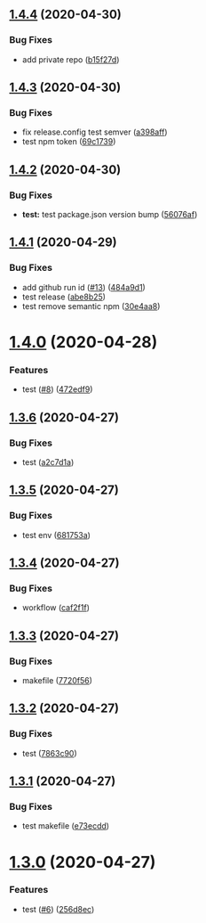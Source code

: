 ## [1.4.4](https://github.com/zephyrmathias/next-ebs/compare/v1.4.3...v1.4.4) (2020-04-30)


### Bug Fixes

* add private repo ([b15f27d](https://github.com/zephyrmathias/next-ebs/commit/b15f27dae1feac9d00ea60b130381c40f5f45841))

## [1.4.3](https://github.com/zephyrmathias/next-ebs/compare/v1.4.2...v1.4.3) (2020-04-30)


### Bug Fixes

* fix release.config test semver ([a398aff](https://github.com/zephyrmathias/next-ebs/commit/a398aff304cbae44815b257e8251740f307fc4d0))
* test npm token ([69c1739](https://github.com/zephyrmathias/next-ebs/commit/69c173965f4636a625de3bcac43e12e3e0b4c3ce))

## [1.4.2](https://github.com/zephyrmathias/next-ebs/compare/v1.4.1...v1.4.2) (2020-04-30)


### Bug Fixes

* **test:** test package.json version bump ([56076af](https://github.com/zephyrmathias/next-ebs/commit/56076affe9c013ca1853bc31908e1e222e5c9471))

## [1.4.1](https://github.com/zephyrmathias/next-ebs/compare/v1.4.0...v1.4.1) (2020-04-29)


### Bug Fixes

* add github run id ([#13](https://github.com/zephyrmathias/next-ebs/issues/13)) ([484a9d1](https://github.com/zephyrmathias/next-ebs/commit/484a9d1cd8904ba204cb6ae1b9397727dff5ac06))
* test release ([abe8b25](https://github.com/zephyrmathias/next-ebs/commit/abe8b253c709f918957c8c5b4878308fa46dbc83))
* test remove semantic npm ([30e4aa8](https://github.com/zephyrmathias/next-ebs/commit/30e4aa8c706a00a4c22d70d64c18052a1490864e))

# [1.4.0](https://github.com/zephyrmathias/next-ebs/compare/v1.3.6...v1.4.0) (2020-04-28)


### Features

* test ([#8](https://github.com/zephyrmathias/next-ebs/issues/8)) ([472edf9](https://github.com/zephyrmathias/next-ebs/commit/472edf925265cece99bf9c770e9f57b641fe989e))

## [1.3.6](https://github.com/zephyrmathias/next-ebs/compare/v1.3.5...v1.3.6) (2020-04-27)


### Bug Fixes

* test ([a2c7d1a](https://github.com/zephyrmathias/next-ebs/commit/a2c7d1aabfa7d44981d3848ae18d026000f2b45b))

## [1.3.5](https://github.com/zephyrmathias/next-ebs/compare/v1.3.4...v1.3.5) (2020-04-27)


### Bug Fixes

* test env ([681753a](https://github.com/zephyrmathias/next-ebs/commit/681753a920c630196809a7c50c8c7b0add0e341b))

## [1.3.4](https://github.com/zephyrmathias/next-ebs/compare/v1.3.3...v1.3.4) (2020-04-27)


### Bug Fixes

* workflow ([caf2f1f](https://github.com/zephyrmathias/next-ebs/commit/caf2f1f20fd38eea2c4560e3fa9792982750aa5a))

## [1.3.3](https://github.com/zephyrmathias/next-ebs/compare/v1.3.2...v1.3.3) (2020-04-27)


### Bug Fixes

* makefile ([7720f56](https://github.com/zephyrmathias/next-ebs/commit/7720f565dc01ce140a07e62a4fe16c57dbed3a5a))

## [1.3.2](https://github.com/zephyrmathias/next-ebs/compare/v1.3.1...v1.3.2) (2020-04-27)


### Bug Fixes

* test ([7863c90](https://github.com/zephyrmathias/next-ebs/commit/7863c9003fc332e9e8177b108652a077efbbbda3))

## [1.3.1](https://github.com/zephyrmathias/next-ebs/compare/v1.3.0...v1.3.1) (2020-04-27)


### Bug Fixes

* test makefile ([e73ecdd](https://github.com/zephyrmathias/next-ebs/commit/e73ecddb9e836a2f30786a73c896b13ef5eefe38))

# [1.3.0](https://github.com/zephyrmathias/next-ebs/compare/v1.2.0...v1.3.0) (2020-04-27)


### Features

* test ([#6](https://github.com/zephyrmathias/next-ebs/issues/6)) ([256d8ec](https://github.com/zephyrmathias/next-ebs/commit/256d8eccb589ff18d3e4aa2a45781a9985fc024a))
